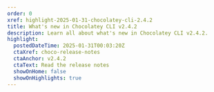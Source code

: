 ```yaml
---
order: 0
xref: highlight-2025-01-31-chocolatey-cli-2.4.2
title: What's new in Chocolatey CLI v2.4.2
description: Learn all about what's new in Chocolatey CLI v2.4.2.
highlight:
  postedDateTime: 2025-01-31T00:03:20Z
  ctaXref: choco-release-notes
  ctaAnchor: v2.4.2
  ctaText: Read the release notes
  showOnHome: false
  showOnHighlights: true
---
```

